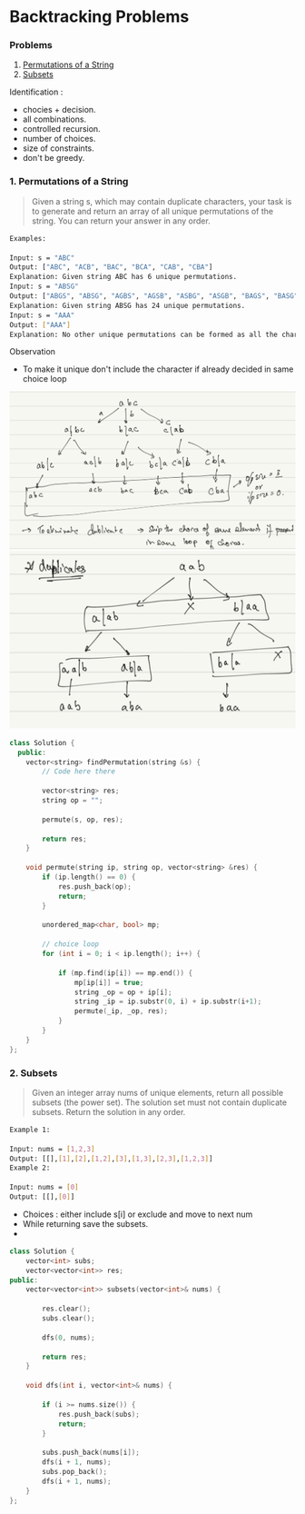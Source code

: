 # Backtracking Problems

### Problems
1. [Permutations of a String](#1-permutations-of-a-string)
1. [Subsets](#2-subsets)

Identification :
    
* chocies + decision.
* all combinations.
* controlled recursion.
* number of choices.
* size of constraints.
* don't be greedy.

### 1. Permutations of a String
> Given a string s, which may contain duplicate characters, your task is to generate and return an array of all unique permutations of the string. You can return your answer in any order.

```bash
Examples:

Input: s = "ABC"
Output: ["ABC", "ACB", "BAC", "BCA", "CAB", "CBA"]
Explanation: Given string ABC has 6 unique permutations.
Input: s = "ABSG"
Output: ["ABGS", "ABSG", "AGBS", "AGSB", "ASBG", "ASGB", "BAGS", "BASG", "BGAS", "BGSA", "BSAG", "BSGA", "GABS", "GASB", "GBAS", "GBSA", "GSAB", "GSBA", "SABG", "SAGB", "SBAG", "SBGA", "SGAB", "SGBA"]
Explanation: Given string ABSG has 24 unique permutations.
Input: s = "AAA"
Output: ["AAA"]
Explanation: No other unique permutations can be formed as all the characters are same.
```

Observation

* To make it unique don't include the character if already decided in same choice loop

![example 1](permutation_of_string_recursion_tree_eg_1.jpg)
![example 2](permutation_of_string_recursion_tree_eg_2.jpg)

```cpp
class Solution {
  public:
    vector<string> findPermutation(string &s) {
        // Code here there
        
        vector<string> res;
        string op = "";
        
        permute(s, op, res);
        
        return res;
    }
    
    void permute(string ip, string op, vector<string> &res) {
        if (ip.length() == 0) {
            res.push_back(op);
            return;
        }
        
        unordered_map<char, bool> mp;
        
        // choice loop
        for (int i = 0; i < ip.length(); i++) {
            
            if (mp.find(ip[i]) == mp.end()) {
                mp[ip[i]] = true;
                string _op = op + ip[i];
                string _ip = ip.substr(0, i) + ip.substr(i+1);
                permute(_ip, _op, res);
            }
        }
    }
};

```

### 2. Subsets
> Given an integer array nums of unique elements, return all possible subsets (the power set).
> The solution set must not contain duplicate subsets. Return the solution in any order.
```bash
Example 1:

Input: nums = [1,2,3]
Output: [[],[1],[2],[1,2],[3],[1,3],[2,3],[1,2,3]]
Example 2:

Input: nums = [0]
Output: [[],[0]]
```
* Choices : either include s[i] or exclude and move to next num
* While returning save the subsets.
*  
```cpp
class Solution {
    vector<int> subs;
    vector<vector<int>> res;
public:
    vector<vector<int>> subsets(vector<int>& nums) {
        
        res.clear();
        subs.clear();

        dfs(0, nums);

        return res;
    }

    void dfs(int i, vector<int>& nums) {

        if (i >= nums.size()) {
            res.push_back(subs);
            return;
        }

        subs.push_back(nums[i]);
        dfs(i + 1, nums);
        subs.pop_back();
        dfs(i + 1, nums);
    }
};
```
